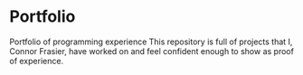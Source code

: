 # Portfolio
Portfolio of programming experience
This repository is full of projects that I, Connor Frasier, have worked on and feel confident enough to show as proof of experience.
